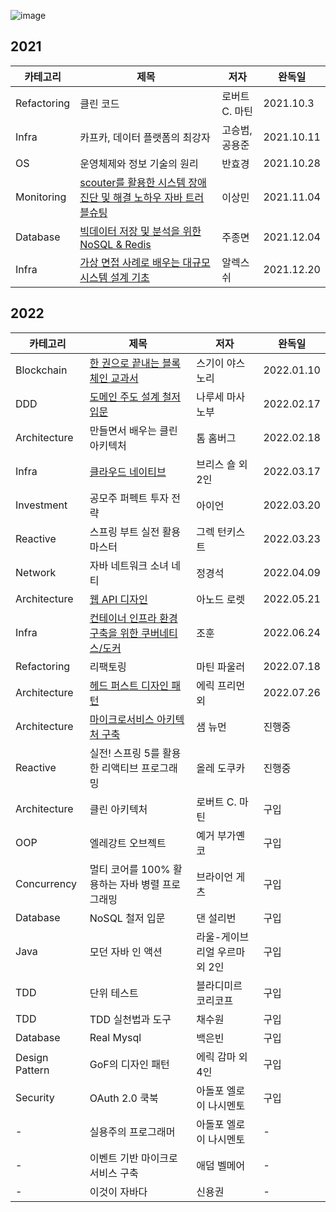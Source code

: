 ![image](https://user-images.githubusercontent.com/10377550/143415273-10cff732-75f4-40ce-bc09-c3c6c2aeed95.png)

## 2021
| 카테고리 | 제목 | 저자 | 완독일 | 
| - | - | - | - |
| Refactoring | 클린 코드 | 로버트 C. 마틴 | 2021.10.3 |
| Infra | 카프카, 데이터 플랫폼의 최강자 | 고승범, 공용준 | 2021.10.11 |
| OS | 운영체제와 정보 기술의 원리 | 반효경 | 2021.10.28 |
| Monitoring | [scouter를 활용한 시스템 장애 진단 및 해결 노하우 자바 트러블슈팅](https://github.com/quick-starters/performance-monitoring) | 이상민 | 2021.11.04 |
| Database | [빅데이터 저장 및 분석을 위한 NoSQL & Redis](https://github.com/quick-starters/redis-study/tree/main/book) | 주종면 | 2021.12.04 |
| Infra | [가상 면접 사례로 배우는 대규모 시스템 설계 기초](https://github.com/evan-hwang/system-design-interview-book) | 알렉스 쉬 | 2021.12.20 |

## 2022
| 카테고리 | 제목 | 저자 | 완독일 | 
| - | - | - | - |
| Blockchain | [한 권으로 끝내는 블록체인 교과서](https://github.com/quick-starters/blockchain) | 스기이 야스노리 | 2022.01.10 |
| DDD | [도메인 주도 설계 철저 입문](https://github.com/quick-starters/ddd-study) | 나루세 마사노부 | 2022.02.17 |
| Architecture | 만들면서 배우는 클린 아키텍처 | 톰 홈버그 | 2022.02.18 |
| Infra | [클라우드 네이티브](https://github.com/quick-starters/cloud-native) | 브리스 숄 외 2인 | 2022.03.17 |
| Investment | 공모주 퍼펙트 투자 전략 | 아이언 | 2022.03.20 |
| Reactive | 스프링 부트 실전 활용 마스터 | 그렉 턴키스트 | 2022.03.23 |
| Network | 자바 네트워크 소녀 네티 | 정경석 | 2022.04.09 |
| Architecture | [웹 API 디자인](https://github.com/quick-starters/web-api-design) | 아노드 로렛 | 2022.05.21 |
| Infra | [컨테이너 인프라 환경 구축을 위한 쿠버네티스/도커](https://github.com/quick-starters/k8s-study) | 조훈 | 2022.06.24 |
| Refactoring | 리팩토링 | 마틴 파울러 | 2022.07.18 |
| Architecture | [헤드 퍼스트 디자인 패턴](https://github.com/quick-starters/design-pattern) | 에릭 프리먼 외 | 2022.07.26 |
| Architecture | [마이크로서비스 아키텍처 구축](http://www.kyobobook.co.kr/product/detailViewKor.laf?mallGb=KOR&ejkGb=KOR&barcode=9788968483417) | 샘 뉴먼 | 진행중 |
| Reactive | 실전! 스프링 5를 활용한 리액티브 프로그래밍 | 올레 도쿠카 | 진행중 |
| Architecture | 클린 아키텍처 | 로버트 C. 마틴 | 구입 |
| OOP | 엘레강트 오브젝트 | 예거 부가옌코 | 구입 |
| Concurrency | 멀티 코어를 100% 활용하는 자바 병렬 프로그래밍 | 브라이언 게츠 | 구입 |
| Database | NoSQL 철저 입문 | 댄 설리번 | 구입 |
| Java | 모던 자바 인 액션 | 라울-게이브리얼 우르마 외 2인 | 구입 |
| TDD | 단위 테스트 | 블라디미르 코리코프 | 구입 |
| TDD | TDD 실천법과 도구 | 채수원 | 구입 |
| Database | Real Mysql | 백은빈 | 구입 |
| Design Pattern | GoF의 디자인 패턴 | 에릭 감마 외 4인 | 구입 |
| Security | OAuth 2.0 쿡북 | 아돌포 엘로이 나시멘토 | 구입 |
| - | 실용주의 프로그래머 | 아돌포 엘로이 나시멘토 | - |
| - | 이벤트 기반 마이크로서비스 구축 | 애덤 벨메어 | - |
| - | 이것이 자바다 | 신용권 | - |
